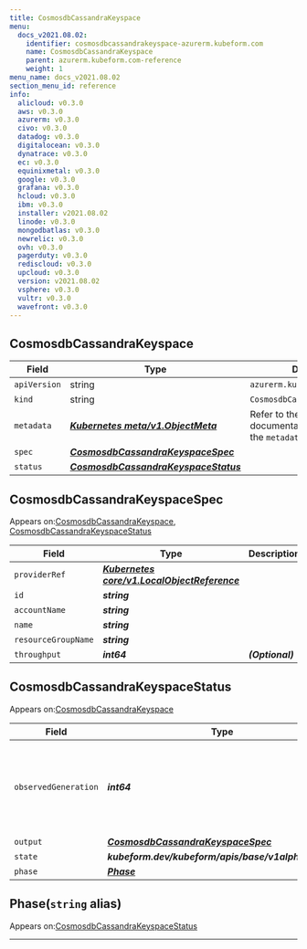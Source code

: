 ```yaml
---
title: CosmosdbCassandraKeyspace
menu:
  docs_v2021.08.02:
    identifier: cosmosdbcassandrakeyspace-azurerm.kubeform.com
    name: CosmosdbCassandraKeyspace
    parent: azurerm.kubeform.com-reference
    weight: 1
menu_name: docs_v2021.08.02
section_menu_id: reference
info:
  alicloud: v0.3.0
  aws: v0.3.0
  azurerm: v0.3.0
  civo: v0.3.0
  datadog: v0.3.0
  digitalocean: v0.3.0
  dynatrace: v0.3.0
  ec: v0.3.0
  equinixmetal: v0.3.0
  google: v0.3.0
  grafana: v0.3.0
  hcloud: v0.3.0
  ibm: v0.3.0
  installer: v2021.08.02
  linode: v0.3.0
  mongodbatlas: v0.3.0
  newrelic: v0.3.0
  ovh: v0.3.0
  pagerduty: v0.3.0
  rediscloud: v0.3.0
  upcloud: v0.3.0
  version: v2021.08.02
  vsphere: v0.3.0
  vultr: v0.3.0
  wavefront: v0.3.0
---
```


## CosmosdbCassandraKeyspace
| Field | Type | Description |
| ------ | ----- | ----------- |
| `apiVersion` | string | `azurerm.kubeform.com/v1alpha1` |
|    `kind` | string | `CosmosdbCassandraKeyspace` |
| `metadata` | ***[Kubernetes meta/v1.ObjectMeta](https://v1-18.docs.kubernetes.io/docs/reference/generated/kubernetes-api/v1.18/#objectmeta-v1-meta)***|Refer to the Kubernetes API documentation for the fields of the `metadata` field.|
| `spec` | ***[CosmosdbCassandraKeyspaceSpec](#cosmosdbcassandrakeyspacespec)***||
| `status` | ***[CosmosdbCassandraKeyspaceStatus](#cosmosdbcassandrakeyspacestatus)***||
## CosmosdbCassandraKeyspaceSpec

Appears on:[CosmosdbCassandraKeyspace](#cosmosdbcassandrakeyspace), [CosmosdbCassandraKeyspaceStatus](#cosmosdbcassandrakeyspacestatus)

| Field | Type | Description |
| ------ | ----- | ----------- |
| `providerRef` | ***[Kubernetes core/v1.LocalObjectReference](https://v1-18.docs.kubernetes.io/docs/reference/generated/kubernetes-api/v1.18/#localobjectreference-v1-core)***||
| `id` | ***string***||
| `accountName` | ***string***||
| `name` | ***string***||
| `resourceGroupName` | ***string***||
| `throughput` | ***int64***| ***(Optional)*** |
## CosmosdbCassandraKeyspaceStatus

Appears on:[CosmosdbCassandraKeyspace](#cosmosdbcassandrakeyspace)

| Field | Type | Description |
| ------ | ----- | ----------- |
| `observedGeneration` | ***int64***| ***(Optional)*** Resource generation, which is updated on mutation by the API Server.|
| `output` | ***[CosmosdbCassandraKeyspaceSpec](#cosmosdbcassandrakeyspacespec)***| ***(Optional)*** |
| `state` | ***kubeform.dev/kubeform/apis/base/v1alpha1.State***| ***(Optional)*** |
| `phase` | ***[Phase](#phase)***| ***(Optional)*** |
## Phase(`string` alias)

Appears on:[CosmosdbCassandraKeyspaceStatus](#cosmosdbcassandrakeyspacestatus)

---
